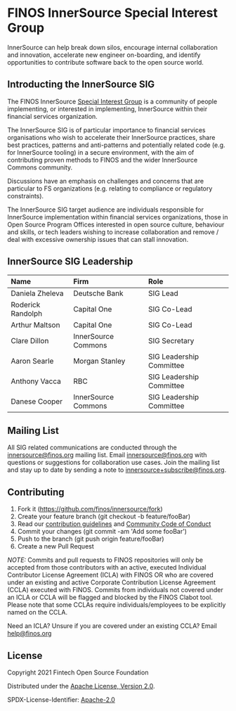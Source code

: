 # FINOS InnerSource Special Interest Group

InnerSource can help break down silos, encourage internal collaboration and innovation, accelerate new engineer on-boarding, and identify opportunities to contribute software back to the open source world.

## Introducting the InnerSource SIG

The FINOS InnerSource [Special Interest Group](https://github.com/finos/community/tree/master/governance#special-interest-groups) is a community of people implementing, or interested in implementing, InnerSource within their financial services organization. 

The InnerSource SIG is of particular importance to financial services organisations who wish to accelerate their InnerSource practices, share best practices, patterns and anti-patterns and potentially related code (e.g. for InnerSource tooling) in a secure environment, with the aim of contributing proven methods to FINOS and the wider InnerSource Commons community. 

Discussions have an emphasis on challenges and concerns that are particular to FS organizations (e.g. relating to compliance or regulatory constraints).

The InnerSource SIG target audience are individuals responsible for InnerSource implementation within financial services organizations, those in Open Source Program Offices interested in open source culture, behaviour and skills, or tech leaders wishing to increase collaboration and remove / deal with excessive ownership issues that can stall innovation.  

## InnerSource SIG Leadership

Name | Firm | Role
:--- | :--- | :---
Daniela Zheleva | Deutsche Bank | SIG Lead
Roderick Randolph | Capital One | SIG Co-Lead
Arthur Maltson | Capital One | SIG Co-Lead
Clare Dillon | InnerSource Commons | SIG Secretary
Aaron Searle | Morgan Stanley | SIG Leadership  Committee
Anthony Vacca | RBC | SIG Leadership  Committee
Danese Cooper | InnerSource Commons | SIG Leadership Committee

## Mailing List
All SIG related communications are conducted through the innersource@finos.org mailing list. Email innersource@finos.org with questions or suggestions for collaboration use cases. Join the mailing list and stay up to date by sending a note to innersource+subscribe@finos.org.

## Contributing
1. Fork it (https://github.com/finos/innersource/fork)
2. Create your feature branch (git checkout -b feature/fooBar)
3. Read our [contribution guidelines](https://github.com/finos/InnerSource/blob/master/CONTRIBUTING.md) and [Community Code of Conduct](https://www.finos.org/code-of-conduct)
4. Commit your changes (git commit -am 'Add some fooBar')
5. Push to the branch (git push origin feature/fooBar)
6. Create a new Pull Request

_NOTE:_ Commits and pull requests to FINOS repositories will only be accepted from those contributors with an active, executed Individual Contributor License Agreement (ICLA) with FINOS OR who are covered under an existing and active Corporate Contribution License Agreement (CCLA) executed with FINOS. Commits from individuals not covered under an ICLA or CCLA will be flagged and blocked by the FINOS Clabot tool. Please note that some CCLAs require individuals/employees to be explicitly named on the CCLA.

Need an ICLA? Unsure if you are covered under an existing CCLA? Email help@finos.org

## License

Copyright 2021 Fintech Open Source Foundation

Distributed under the [Apache License, Version 2.0](http://www.apache.org/licenses/LICENSE-2.0).

SPDX-License-Identifier: [Apache-2.0](https://spdx.org/licenses/Apache-2.0)
